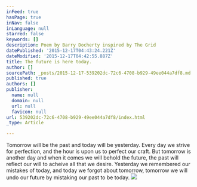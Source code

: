 ```yaml
---
inFeed: true
hasPage: true
inNav: false
inLanguage: null
starred: false
keywords: []
description: Poem by Barry Docherty inspired by The Grid
datePublished: '2015-12-17T04:43:24.221Z'
dateModified: '2015-12-17T04:42:55.887Z'
title: The future is here today.
author: []
sourcePath: _posts/2015-12-17-539202dc-72c6-4708-b929-49ee044a7df8.md
published: true
authors: []
publisher:
  name: null
  domain: null
  url: null
  favicon: null
url: 539202dc-72c6-4708-b929-49ee044a7df8/index.html
_type: Article

---
```

Tomorrow will be the past and today will be yesterday. Every day we strive for perfection, and the hour is upon us to perfect our craft. But tomorrow is another day and when it comes we will behold the future, the past will reflect our will to acheive all that we desire. Yesterday we remembered our mistakes of today, and today we forgot about tomorrow, tomorrow we will undo our future by mistaking our past to be today.
![](https://the-grid-user-content.s3-us-west-2.amazonaws.com/2c26b4a2-ca0a-4587-a329-ee4c752464eb.jpg)
